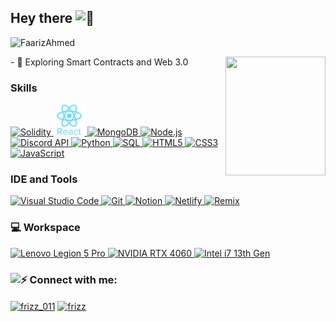 ## Hey there <img src="https://fonts.gstatic.com/s/e/notoemoji/latest/1f44b/512.gif" alt="👋" width="32" height="32">

<p align="left"> <img src="https://komarev.com/ghpvc/?username=FaarizAhmed&label=Profile%20views&color=0e75b6&style=flat" alt="FaarizAhmed" /> </p>

<img align="right" width="160" height="190" src="https://media.discordapp.net/attachments/1033011201610879047/1198631071848337429/F8714164-AD86-478E-8BF3-7CD8318C3F6F-1.gif">                                         
- 🌱 Exploring Smart Contracts and Web 3.0 <br/>

### Skills
<a href="https://soliditylang.org/" target="_blank" rel="noreferrer"> <img height="50" width="50" src="https://img.icons8.com/color/48/000000/solidity.png" alt="Solidity" /> </a>
<a href="https://reactjs.org/" target="_blank" rel="noreferrer"> <img height="50" width="50" src="https://raw.githubusercontent.com/devicons/devicon/master/icons/react/react-original-wordmark.svg" alt="React" /> </a>
<a href="https://www.mongodb.com/" target="_blank" rel="noreferrer"> <img height="50" width="50" src="https://img.icons8.com/color/48/000000/mongodb.png" alt="MongoDB" /> </a>
<a href="https://nodejs.org/" target="_blank" rel="noreferrer"> <img height="50" width="50" src="https://img.icons8.com/color/48/000000/nodejs.png" alt="Node.js" /> </a>
<a href="https://discord.com/developers/docs/intro" target="_blank" rel="noreferrer"> <img height="50" width="50" src="https://img.icons8.com/color/48/000000/discord-logo.png" alt="Discord API" /> </a>
<a href="https://www.python.org/" target="_blank" rel="noreferrer"> <img height="50" width="50" src="https://img.icons8.com/color/48/000000/python.png" alt="Python" /> </a>
<a href="https://www.w3schools.com/sql/" target="_blank" rel="noreferrer"> <img height="50" width="50" src="https://img.icons8.com/color/48/000000/sql.png" alt="SQL" /> </a>
<a href="https://www.w3.org/html/" target="_blank" rel="noreferrer"> <img height="50" width="50" src="https://img.icons8.com/color/48/000000/html-5.png" alt="HTML5" /> </a>
<a href="https://www.w3schools.com/css/" target="_blank" rel="noreferrer"> <img height="50" width="50" src="https://img.icons8.com/color/48/000000/css3.png" alt="CSS3" /> </a>
<a href="https://developer.mozilla.org/en-US/docs/Web/JavaScript" target="_blank" rel="noreferrer"> <img height="50" width="50" src="https://img.icons8.com/color/48/000000/javascript.png" alt="JavaScript" /> </a>
### IDE and Tools 
<a href="https://code.visualstudio.com/" target="_blank" rel="noreferrer"> <img height="50" width="50" src="https://img.icons8.com/color/48/000000/visual-studio-code-2019.png" alt="Visual Studio Code" /> </a>
<a href="https://git-scm.com/" target="_blank" rel="noreferrer"> <img height="50" width="50" src="https://img.icons8.com/color/50/000000/git.png" alt="Git" /> </a>
<a href="https://www.notion.so/" target="_blank" rel="noreferrer"> <img height="50" src="https://img.icons8.com/color/480/null/notion--v1.png" alt="Notion" /> </a>
<a href="https://www.netlify.com/" target="_blank" rel="noreferrer"> <img height="48" width="120" src="https://img.shields.io/badge/Netlify-00C7B7?style=for-the-badge&logo=netlify&logoColor=white" alt="Netlify" /> </a>
<a href="https://remix.ethereum.org/" target="_blank" rel="noreferrer"> <img height="50" src="https://www.archblock.com/poland/assets/images/clients/remix.svg" alt="Remix" /> </a>

### 💻 Workspace
<a href="https://www.lenovo.com/" target="_blank" rel="noreferrer"> <img height="30" src="https://img.shields.io/badge/Lenovo-Legion_5_Pro-000000?style=for-the-badge&logo=lenovo&logoColor=white" alt="Lenovo Legion 5 Pro" /> </a>
<a href="https://www.nvidia.com/" target="_blank" rel="noreferrer"> <img height="30" src="https://img.shields.io/badge/NVIDIA-RTX_4060-76B900?style=for-the-badge&logo=nvidia&logoColor=white" alt="NVIDIA RTX 4060" /> </a>
<a href="https://www.intel.in/" target="_blank" rel="noreferrer"> <img height="30" src="https://img.shields.io/badge/Intel-i7_13th_Gen-ED1C24?style=for-the-badge&logo=intel&logoColor=white" alt="Intel i7 13th Gen" /> </a>

<h3 align="left"> <img src="https://fonts.gstatic.com/s/e/notoemoji/latest/26a1/512.gif" alt="⚡" width="22" height="22"> Connect with me:</h3>
<p align="left">
<a href="https://twitter.com/frizz_011" target="blank"><img align="center" src="https://raw.githubusercontent.com/rahuldkjain/github-profile-readme-generator/master/src/images/icons/Social/twitter.svg" alt="frizz_011" height="30" width="40" /></a>
<a href="https://linkedin.com/in/frizz" target="blank"><img align="center" src="https://raw.githubusercontent.com/rahuldkjain/github-profile-readme-generator/master/src/images/icons/Social/linked-in-alt.svg" alt="frizz" height="30" width="40" /></a>
</p>
